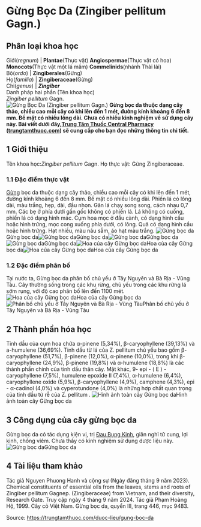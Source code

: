 # Gừng Bọc Da (Zingiber pellitum Gagn.)

Phân loại khoa học  
---  
Giới(_regnum_) |  **Plantae**(Thực vật) **Angiospermae**(Thực vật có hoa) **Monocots**(Thực vật một lá mầm) **Commelinids**(nhánh Thài lài)  
Bộ(_ordo_) | **Zingiberales**(Gừng)  
Họ(_familia_) | **Zingiberaceae**(Gừng)  
Chi(_genus_) | **_Zingiber_**  
Danh pháp hai phần (Tên khoa học)  
_Zingiber pellitum_ Gagn.  
![Gừng Bọc Da \(Zingiber pellitum Gagn.\)](https://trungtamthuoc.com/images/others/gung-boc-da-9-3467.jpg)
**Gừng bọc da thuộc dạng cây thảo, chiều cao mỗi cây có khi lên đến 1 mét, đường kính khoảng 6 đến 8 mm. Bề mặt có nhiều lông dài. Chưa có nhiều kinh nghiệm về sử dụng cây này. Bài viết dưới đây,[Trung Tâm Thuốc Central Pharmacy](https://trungtamthuoc.com/ "Trung Tâm Thuốc Central Pharmacy") ([trungtamthuoc.com](https://trungtamthuoc.com/ "trungtamthuoc.com")) sẽ cung cấp cho bạn đọc những thông tin chi tiết.**
##  1 Giới thiệu
Tên khoa học:_Zingiber pellitum_ Gagn.
Họ thực vật: Gừng Zingiberaceae.
### 1.1 Đặc điểm thực vật
[Gừng](https://trungtamthuoc.com/hoat-chat/gung "Gừng") bọc da thuộc dạng cây thảo, chiều cao mỗi cây có khi lên đến 1 mét, đường kính khoảng 6 đến 8 mm. Bề mặt có nhiều lông dài.
Phiến lá có lông dài, màu trắng, hẹp, dài, đầu nhọn. Gân lá chạy song song, cách nhau 0,7 mm. Các bẹ ở phía dưới gần gốc không có phiến lá. Lá không có cuống, phiến lá có dạng hình mác.
Cụm hoa mọc ở đầu cành, có dạng hình cầu hoặc hình trứng, mọc cong xuống phía dưới, có lông.
Quả có dạng hình cầu hoặc hình trứng.
Hạt nhiều, màu nâu sẫm, áo hạt màu trắng.
![Gừng bọc da](https://trungtamthuoc.com/images/item/gung-boc-da-5.jpg)Gừng bọc da![Gừng bọc da](https://trungtamthuoc.com/images/item/gung-boc-da-6.jpg)Gừng bọc da![Gừng bọc da](https://trungtamthuoc.com/images/item/gung-boc-da-7.jpg)Gừng bọc da![Gừng bọc da](https://trungtamthuoc.com/images/item/gung-boc-da-8.jpg)Gừng bọc da![Hoa của cây Gừng bọc da](https://trungtamthuoc.com/images/item/gung-boc-da-4.jpg)Hoa của cây Gừng bọc da![Hoa của cây Gừng bọc da](https://trungtamthuoc.com/images/item/gung-boc-da.jpg)Hoa của cây Gừng bọc da
### 1.2 Đặc điểm phân bố
Tại nước ta, Gừng bọc da phân bố chủ yếu ở Tây Nguyên và Bà Rịa - Vũng Tàu.
Cây thường sống trong các khu rừng, chủ yếu trong các khu rừng lá sớm rụng, với độ cao phân bố lên đến 1100 mét.
![Hoa của cây Gừng bọc da](https://trungtamthuoc.com/images/item/gung-boc-da-3.jpg)Hoa của cây Gừng bọc da![Phân bố chủ yếu ở Tây Nguyên và Bà Rịa - Vũng Tàu](https://trungtamthuoc.com/images/item/gung-boc-da-0.jpg)Phân bố chủ yếu ở Tây Nguyên và Bà Rịa - Vũng Tàu
##  2 Thành phần hóa học
Tinh dầu của cụm hoa chứa α-pinene (5,34%), β-caryophyllene (39,13%) và a-humulene (36,69%).
Tinh dầu từ lá của Z. pellitum chủ yếu bao gồm β-caryophyllene (51,7%), β-pinene (12,0%), α-pinene (10,0%), trong khi β-caryophyllene (24,9%), β-pinene (19,8%) và α-humulene (18,8%) là các thành phần chính của tinh dầu thân cây. Mặt khác, 9- epi - ( E ) -caryophyllene (7,5%), humulene epoxide II (7,4%), α-humulene (6,4%), caryophyllene oxide (5,9%), β-caryophyllene (4,9%), camphene (4,3%), epi - α-cadinol (4,0%) và cyperotundone (4,0%) là những hợp chất quan trọng của tinh dầu từ rễ của Z. pellitum .
![Hình ảnh toàn cây Gừng bọc da](https://trungtamthuoc.com/images/item/gung-boc-da-1.jpg)Hình ảnh toàn cây Gừng bọc da
##  3 Công dụng của cây gừng bọc da
Gừng bọc da có tác dụng kiện vị, trị [Đau Bụng Kinh](https://trungtamthuoc.com/bai-viet/cach-dau-bung-kinh-va-phong-tranh-dau-bung-kinh "Đau Bụng Kinh"), giãn nghỉ tử cung, lợi kinh, chống viêm.
Chưa thấy có kinh nghiệm sử dụng dược liệu này.
![Gừng bọc da](https://trungtamthuoc.com/images/item/gung-boc-da-2.jpg)Gừng bọc da
##  4 Tài liệu tham khảo
Tác giả Nguyen Phuong Hanh và cộng sự (Ngày đăng tháng 9 năm 2023). Chemical constituents of essential oils from the leaves, stems and roots of Zingiber pellitum Gagnep. (Zingiberaceae) from Vietnam, and their diversity, Research Gate. Truy cập ngày 4 tháng 9 năm 2024.
Tác giả Phạm Hoàng Hộ, 1999. Cây cỏ Việt Nam. Gừng bọc da, quyển III, trang 446, mục 9483.


Source: https://trungtamthuoc.com/duoc-lieu/gung-boc-da